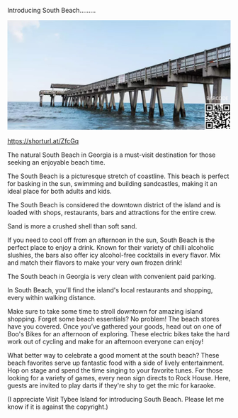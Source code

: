 Introducing South Beach………


![Introducing South Beach](https://github.com/ywangnccu/ywang/blob/main/images/GEORGIA_SOUTH_BEACH.jpg)

https://shorturl.at/ZfcGq

The natural South Beach in Georgia is a must-visit destination for those seeking an enjoyable beach time.


The South Beach is a picturesque stretch of coastline. This beach is perfect for basking in the sun, swimming and building sandcastles, making it an ideal place for both adults and kids.



The South Beach is considered the downtown district of the island and is loaded with shops, restaurants, bars and attractions for the entire crew.



Sand is more a crushed shell than soft sand.



If you need to cool off from an afternoon in the sun, South Beach is the perfect place to enjoy a drink. Known for their variety of chilli alcoholic slushies, the bars also offer icy alcohol-free cocktails in every flavor. Mix and match their flavors to make your very own frozen drink!



The South beach in Georgia is very clean with convenient paid parking.



In South Beach, you'll find the island's local restaurants and shopping, every within walking distance.



Make sure to take some time to stroll downtown for amazing island shopping. Forget some beach essentials? No problem! The beach stores have you covered. Once you’ve gathered your goods, head out on one of Boo's Bikes for an afternoon of exploring. These electric bikes take the hard work out of cycling and make for an afternoon everyone can enjoy!



What better way to celebrate a good moment at the south beach? These beach favorites serve up fantastic food with a side of lively entertainment. Hop on stage and spend the time singing to your favorite tunes. For those looking for a variety of games, every neon sign directs to Rock House. Here, guests are invited to play darts if they're shy to get the mic for karaoke.



(I appreciate Visit Tybee Island for introducing South Beach. Please let me know if it is against the copyright.)
